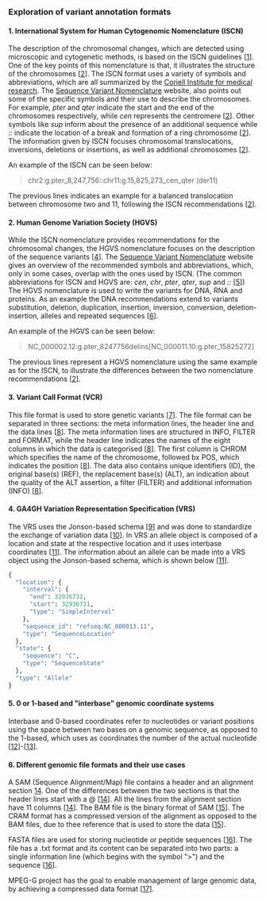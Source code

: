 ### Exploration of variant annotation formats

#### 1. International System for Human Cytogenomic Nomenclature (ISCN)


The description of the chromosomal changes, which are detected using microscopic and cytogenetic methods, is based on the ISCN guidelines [[1]]. One of the key points of this nomenclature is that, it illustrates the structure of the chromosomes [[2]]. The ISCN format uses a variety of symbols and abbreviations, which are all summarized by the [Coriell Institute for medical research](https://www.coriell.org/0/Sections/Support/Global/iscn_help.aspx?PgId=263). The [Sequence Variant Nomenclature](https://varnomen.hgvs.org/recommendations/DNA/variant/complex/) website, also points out some of the specific symbols and their use to describe the chromosomes. For example, *pter* and *qter* indicate the start and the end of the chromosomes respectively, while *cen* represents the centromere [[2]]. Other symbols like *sup* inform about the presence of an additional sequence while *::* indicate the location of a break and formation of a ring chromosome [[2]]. The information given by ISCN focuses chromosomal translocations, inversions, deletions or insertions, as well as additional chromosomes [[2]].

An example of the ISCN can be seen below:

> chr2:g.pter_8,247,756::chr11:g.15,825,273_cen_qter (der11)

The previous lines indicates an example for a balanced translocation between chromosome two and 11, following the ISCN recommendations [[2]].
  

[1]: http://varnomen.hgvs.org/bg-material/consultation/ISCN/ 
[2]: https://varnomen.hgvs.org/recommendations/DNA/variant/complex/
[3]: https://www.coriell.org/0/Sections/Support/Global/iscn_help.aspx?PgId=263

#### 2. Human Genome Variation Society (HGVS)

While the ISCN nomenclature provides recommendations for the chromosomal changes, the HGVS nomenclature focuses on the description of the sequence variants [[4]]. The [Sequence Variant Nomenclature](https://varnomen.hgvs.org/recommendations/general/) website gives an overview of the recommended symbols and abbreviations, which, only in some cases, overlap with the ones used by ISCN. (The common abbreviations for ISCN and HGVS are: *cen*, *chr*, *pter*, *qter*, *sup* and *::* [[5]]) The HGVS nomenclature is used to write the variants for DNA, RNA and proteins. As an example the DNA recommendations extend to variants substitution, deletion, duplication, insertion, inversion, conversion, deletion-insertion, alleles and repeated sequences [[6]].

An example of the HGVS can be seen below:

> NC_000002.12:g.pter_8247756delins[NC_000011.10:g.pter_15825272]

The previous lines represent a HGVS nomenclature using the same example as for the ISCN, to illustrate the differences between the two nomenclature recommendations [[2]].

[4]: https://varnomen.hgvs.org/bg-material/basics/
[5]: https://varnomen.hgvs.org/recommendations/general/
[6]: https://varnomen.hgvs.org/recommendations/DNA/

#### 3. Variant Call Format (VCR)

This file format is used to store genetic variants [[7]]. The file format can be separated in three sections: the meta information lines, the header line and the data lines [[8]]. The meta information lines are structured in INFO, FILTER and FORMAT, while the header line indicates the names of the eight columns in which the data is categorised [[8]]. The first column is CHROM which specifies the name of the chromosome, followed bx POS, which indicates the position [[8]]. The data also contains unique identifiers (ID), the original base(s) (REF), the replacement base(s) (ALT), an indication about the quality of the ALT assertion, a filter (FILTER) and additional information (INFO) [[8]].  

[7]: https://samtools.github.io/hts-specs/VCFv4.3.pdf
[8]: https://www.internationalgenome.org/wiki/Analysis/vcf4.0/

#### 4. GA4GH Variation Representation Specification (VRS)

The VRS uses the Jonson-based schema [[9]] and was done to standardize the exchange of variation data [[10]]. In VRS an allele object is composed of a location and state at the respective location and it uses interbase coordinates [[11]]. The information about an allele can be made into a VRS object using the Jonson-based schema, which is shown below [[11]].

 
```python
{
  "location": {
    "interval": {
      "end": 32936732,
      "start": 32936731,
      "type": "SimpleInterval"
    },
    "sequence_id": "refseq:NC_000013.11",
    "type": "SequenceLocation"
  },
  "state": {
    "sequence": "C",
    "type": "SequenceState"
  },
  "type": "Allele"
}
```

[9]: https://vr-spec.readthedocs.io/en/latest/terms_and_model.html#data-model-notes-and-principles
[10]: https://vr-spec.readthedocs.io/en/latest/introduction.html
[11]: https://vr-spec.readthedocs.io/en/1.1/impl-guide/example.html

#### 5. 0 or 1-based and "interbase" genomic coordinate systems

Interbase and 0-based coordinates refer to nucleotides or variant positions using the space between two bases on a genomic sequence, as opposed to the 1-based, which uses as coordinates the number of the actual nucleotide [[12]]-[[13]].

[12]: https://genviz.org/module-01-intro/0001/02/01/Review_of_Central_Concepts/
[13]: https://www.ncbi.nlm.nih.gov/pmc/articles/PMC3383450/#:~:text=The%20so%2Dcalled%20%E2%80%9Cbase%E2%80%9D,nucleotide%20positions%20in%20the%20genome.

#### 6. Different genomic file formats and their use cases

A SAM (Sequence Alignment/Map) file contains a header and an alignment section [14]. One of the differences between the two sections is that the header lines start with a @ [[14]]. All the lines from the alignment section have 11 columns [[14]]. The BAM file is the binary format of SAM [[15]]. The CRAM format has a compressed version of the alignment as opposed to the BAM files, due to thee reference that is used to store the data [[15]].

FASTA files are used for storing nucleotide or peptide sequences [[16]]. The file has a .txt format and its content can be separated into two parts: a single information line (which begins with the symbol ">") and the sequence [[16]].

MPEG-G project has the goal to enable management of large genomic data, by achieving a compressed data format [[17]].


[14]: https://samtools.github.io/hts-specs/SAMv1.pdf
[15]: https://www.internationalgenome.org/formats
[16]: https://zhanglab.ccmb.med.umich.edu/FASTA/
[17]: https://www.biorxiv.org/content/10.1101/426353v1#:~:text=The%20MPEG%2DG%20standardization%20project,data%20processing%2C%20transport%20and%20sharing.




